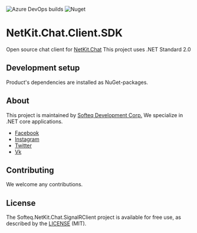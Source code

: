 ﻿![Azure DevOps builds](https://dev.azure.com/SofteqDevelopment/NetKit/_apis/build/status/Chat.Client.SDK/Chat-Client-CI-Build)
![Nuget](https://img.shields.io/nuget/v/Softeq.NetKit.Chat.SignalRClient.svg)

# NetKit.Chat.Client.SDK

Open source chat client for [NetKit.Chat](https://github.com/Softeq/NetKit.Chat) 
This project uses .NET Standard 2.0

## Development setup

Product's dependencies are installed as NuGet-packages.

## About

This project is maintained by [Softeq Development Corp.](https://www.softeq.com/)
We specialize in .NET core applications.

 - [Facebook](https://web.facebook.com/Softeq.by/)
 - [Instagram](https://www.instagram.com/softeq/)
 - [Twitter](https://twitter.com/Softeq)
 - [Vk](https://vk.com/club21079655)

## Contributing

We welcome any contributions.

## License

The Softeq.NetKit.Chat.SignalRClient project is available for free use, as described by the [LICENSE](/LICENSE) (MIT).